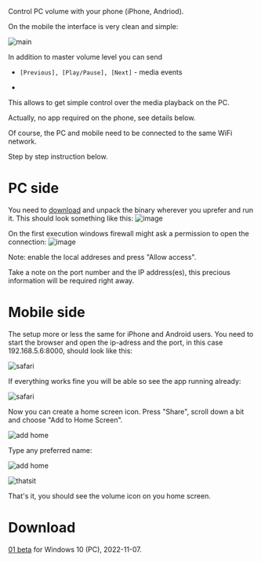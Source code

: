 Control PC volume with your phone (iPhone, Andriod).

On the mobile the interface is very clean and simple:

![main](/img/00_main_app.png)

In addition to master volume level you can send
- ```[Previous], [Play/Pause], [Next]``` - media events
- ```[Left arrow], [Space], [Right arrow] - key-presses

This allows to get simple control over the media playback on the PC.

Actually, no app required on the phone, see details below. 

Of course, the PC and mobile need to be connected to the same WiFi network.

Step by step instruction below.

# PC side
You need to [download](#download) and unpack the binary wherever you uprefer and run it. This should look something like this:
![image](https://user-images.githubusercontent.com/53466066/200641996-e2fa973d-4121-4172-a9d3-52d0f03aa4f2.png)

On the first execution windows firewall might ask a permission to open the connection:
![image](https://user-images.githubusercontent.com/53466066/199925068-c7b1235a-cd6c-4847-a822-a42f49fa6514.png)

Note: enable the local addreses and press "Allow access".

Take a note on the port number and the IP address(es), this precious information will be required right away.

# Mobile side

The setup more or less the same for iPhone and Android users. You need to start the browser and open the ip-adress and the port, in this case 192.168.5.6:8000, should look like this:

![safari](/img/01_web.png)

If everything works fine you will be able so see the app running already:

![safari](/img/02_web.png)

Now you can create a home screen icon. Press "Share", scroll down a bit and choose "Add to Home Screen".

![add home](/img/03_add_home.png)

Type any preferred name:

![add home](/img/04_add_home.png)

![thatsit](/img/05_home.png)

That's it, you should see the volume icon on you home screen.

<a name="download" />

# Download
[01 beta](https://github.com/rybafish/remoteVolume/releases/download/v0.1beta/RemoteVolume_01beta.7z) for Windows 10 (PC), 2022-11-07.
